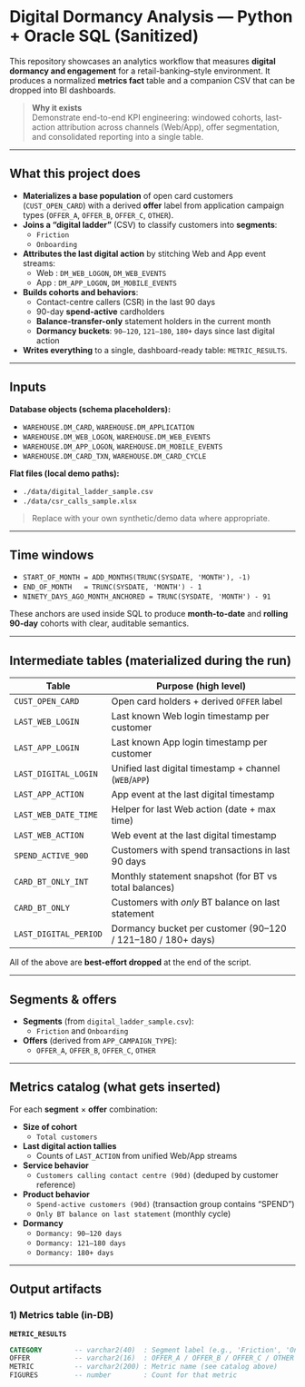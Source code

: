 # Digital Dormancy Analysis — Python + Oracle SQL (Sanitized)

This repository showcases an analytics workflow that measures **digital dormancy and engagement** for a retail-banking–style environment. It produces a normalized **metrics fact** table and a companion CSV that can be dropped into BI dashboards.

> **Why it exists**  
> Demonstrate end-to-end KPI engineering: windowed cohorts, last-action attribution across channels (Web/App), offer segmentation, and consolidated reporting into a single table.

---

## What this project does

- **Materializes a base population** of open card customers (`CUST_OPEN_CARD`) with a derived **offer** label from application campaign types (`OFFER_A`, `OFFER_B`, `OFFER_C`, `OTHER`).
- **Joins a “digital ladder”** (CSV) to classify customers into **segments**:
  - `Friction` 
  - `Onboarding` 
- **Attributes the last digital action** by stitching Web and App event streams:
  - Web : `DM_WEB_LOGON`, `DM_WEB_EVENTS`
  - App : `DM_APP_LOGON`, `DM_MOBILE_EVENTS`
- **Builds cohorts and behaviors**:
  - Contact-centre callers (CSR) in the last 90 days 
  - 90-day **spend-active** cardholders
  - **Balance-transfer-only** statement holders in the current month
  - **Dormancy buckets**: `90–120`, `121–180`, `180+` days since last digital action
- **Writes everything** to a single, dashboard-ready table: `METRIC_RESULTS`.

---

## Inputs 

**Database objects (schema placeholders):**
- `WAREHOUSE.DM_CARD`, `WAREHOUSE.DM_APPLICATION`
- `WAREHOUSE.DM_WEB_LOGON`, `WAREHOUSE.DM_WEB_EVENTS`
- `WAREHOUSE.DM_APP_LOGON`, `WAREHOUSE.DM_MOBILE_EVENTS`
- `WAREHOUSE.DM_CARD_TXN`, `WAREHOUSE.DM_CARD_CYCLE`

**Flat files (local demo paths):**
- `./data/digital_ladder_sample.csv`
- `./data/csr_calls_sample.xlsx`

> Replace with your own synthetic/demo data where appropriate.

---

## Time windows

- `START_OF_MONTH = ADD_MONTHS(TRUNC(SYSDATE, 'MONTH'), -1)`
- `END_OF_MONTH   = TRUNC(SYSDATE, 'MONTH') - 1`
- `NINETY_DAYS_AGO_MONTH_ANCHORED = TRUNC(SYSDATE, 'MONTH') - 91`

These anchors are used inside SQL to produce **month-to-date** and **rolling 90-day** cohorts with clear, auditable semantics.

---

## Intermediate tables (materialized during the run)

| Table                     | Purpose (high level)                                                               |
|---------------------------|-------------------------------------------------------------------------------------|
| `CUST_OPEN_CARD`          | Open card holders + derived `OFFER` label                                           |
| `LAST_WEB_LOGIN`          | Last known Web login timestamp per customer                                         |
| `LAST_APP_LOGIN`          | Last known App login timestamp per customer                                         |
| `LAST_DIGITAL_LOGIN`      | Unified last digital timestamp + channel (`WEB`/`APP`)                              |
| `LAST_APP_ACTION`         | App event at the last digital timestamp                                             |
| `LAST_WEB_DATE_TIME`      | Helper for last Web action (date + max time)                                       |
| `LAST_WEB_ACTION`         | Web event at the last digital timestamp                                             |
| `SPEND_ACTIVE_90D`        | Customers with spend transactions in last 90 days                                   |
| `CARD_BT_ONLY_INT`        | Monthly statement snapshot (for BT vs total balances)                               |
| `CARD_BT_ONLY`            | Customers with *only* BT balance on last statement                                  |
| `LAST_DIGITAL_PERIOD`     | Dormancy bucket per customer (90–120 / 121–180 / 180+ days)                         |

All of the above are **best-effort dropped** at the end of the script.

---

## Segments & offers

- **Segments** (from `digital_ladder_sample.csv`):
  - `Friction` and `Onboarding`
- **Offers** (derived from `APP_CAMPAIGN_TYPE`):
  - `OFFER_A`, `OFFER_B`, `OFFER_C`, `OTHER`

---

## Metrics catalog (what gets inserted)

For each **segment** × **offer** combination:

- **Size of cohort**
  - `Total customers`
- **Last digital action tallies**
  - Counts of `LAST_ACTION` from unified Web/App streams
- **Service behavior**
  - `Customers calling contact centre (90d)` (deduped by customer reference)
- **Product behavior**
  - `Spend-active customers (90d)` (transaction group contains “SPEND”)
  - `Only BT balance on last statement` (monthly cycle)
- **Dormancy**
  - `Dormancy: 90–120 days`
  - `Dormancy: 121–180 days`
  - `Dormancy: 180+ days`

---

## Output artifacts

### 1) Metrics table (in-DB)

**`METRIC_RESULTS`**

```sql
CATEGORY        -- varchar2(40)  : Segment label (e.g., 'Friction', 'Onboarding')
OFFER           -- varchar2(16)  : OFFER_A / OFFER_B / OFFER_C / OTHER
METRIC          -- varchar2(200) : Metric name (see catalog above)
FIGURES         -- number        : Count for that metric
